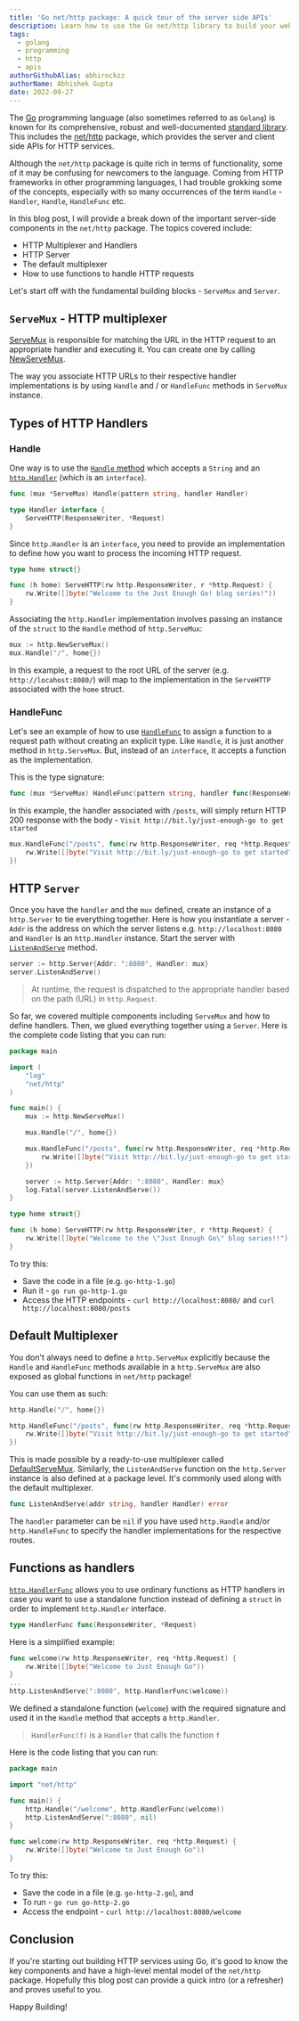 ```yaml
---
title: 'Go net/http package: A quick tour of the server side APIs'
description: Learn how to use the Go net/http library to build your web apps and services
tags:
  - golang
  - programming
  - http
  - apis
authorGithubAlias: abhirockzz
authorName: Abhishek Gupta
date: 2022-09-27
---
```


The [Go](http://go.dev/) programming language (also sometimes referred to as `Golang`) is known for its comprehensive, robust and well-documented [standard library](https://pkg.go.dev/std). This includes the [net/http](https://golang.org/pkg/net/http/) package, which provides the server and client side APIs for HTTP services.

Although the `net/http` package is quite rich in terms of functionality, some of it may be confusing for newcomers to the language. Coming from HTTP frameworks in other programming languages, I had trouble grokking some of the concepts, especially with so many occurrences of the term `Handle` - `Handler`, `Handle`, `HandleFunc` etc.

In this blog post, I will provide a break down of the important server-side components in the `net/http` package. The topics covered include:

- HTTP Multiplexer and Handlers
- HTTP Server
- The default multiplexer
- How to use functions to handle HTTP requests

Let's start off with the fundamental building blocks - `ServeMux` and `Server`.

## `ServeMux` - HTTP multiplexer

[ServeMux](https://pkg.go.dev/net/http#ServeMux) is responsible for matching the URL in the HTTP request to an appropriate handler and executing it. You can create one by calling [NewServeMux](https://pkg.go.dev/net/http#NewServeMux).

The way you associate HTTP URLs to their respective handler implementations is by using `Handle` and / or `HandleFunc` methods in `ServeMux` instance.

## Types of HTTP Handlers

### **Handle**

One way is to use the [`Handle` method](https://golang.org/pkg/net/http/#ServeMux.Handle) which accepts a `String` and an [`http.Handler`](https://golang.org/pkg/net/http/#Handler) (which is an `interface`).

```go
func (mux *ServeMux) Handle(pattern string, handler Handler)

type Handler interface {
    ServeHTTP(ResponseWriter, *Request)
}
```

Since `http.Handler` is an `interface`, you need to provide an implementation to define how you want to process the incoming HTTP request.

```go
type home struct{}

func (h home) ServeHTTP(rw http.ResponseWriter, r *http.Request) {
	rw.Write([]byte("Welcome to the Just Enough Go! blog series!"))
}
```

Associating the `http.Handler` implementation involves passing an instance of the `struct` to the `Handle` method of `http.ServeMux`:

```go
mux := http.NewServeMux()
mux.Handle("/", home{})
```

In this example, a request to the root URL of the server (e.g. `http://locahost:8080/`) will map to the implementation in the `ServeHTTP` associated with the `home` struct.

### **HandleFunc**

Let's see an example of how to use [`HandleFunc`](https://golang.org/pkg/net/http/#ServeMux.HandleFunc) to assign a function to a request path without creating an explicit type. Like `Handle`, it is just another method in `http.ServeMux`. But, instead of an `interface`, it accepts a function as the implementation.

This is the type signature:

```go
func (mux *ServeMux) HandleFunc(pattern string, handler func(ResponseWriter, *Request))
```

In this example, the handler associated with `/posts`, will simply return HTTP 200 response with the body - `Visit http://bit.ly/just-enough-go to get started`

```go
mux.HandleFunc("/posts", func(rw http.ResponseWriter, req *http.Request) {
    rw.Write([]byte("Visit http://bit.ly/just-enough-go to get started"))
})
```

## HTTP `Server`

Once you have the `handler` and the `mux` defined, create an instance of a `http.Server` to tie everything together. Here is how you instantiate a server - `Addr` is the address on which the server listens e.g. `http://localhost:8080` and `Handler` is an `http.Handler` instance. Start the server with [`ListenAndServe`](https://golang.org/pkg/net/http/#Server.ListenAndServe) method.

```go
server := http.Server{Addr: ":8080", Handler: mux}
server.ListenAndServe()
```

> At runtime, the request is dispatched to the appropriate handler based on the path (URL) in `http.Request`.

So far, we covered multiple components including `ServeMux` and how to define handlers. Then, we glued everything together using a `Server`. Here is the complete code listing that you can run:

```go
package main

import (
    "log"
    "net/http"
)

func main() {
    mux := http.NewServeMux()

    mux.Handle("/", home{})

    mux.HandleFunc("/posts", func(rw http.ResponseWriter, req *http.Request) {
        rw.Write([]byte("Visit http://bit.ly/just-enough-go to get started"))
    })

    server := http.Server{Addr: ":8080", Handler: mux}
    log.Fatal(server.ListenAndServe())
}

type home struct{}

func (h home) ServeHTTP(rw http.ResponseWriter, r *http.Request) {
    rw.Write([]byte("Welcome to the \"Just Enough Go\" blog series!!"))
}
```

To try this:

- Save the code in a file (e.g. `go-http-1.go`)
- Run it - `go run go-http-1.go`
- Access the HTTP endpoints - `curl http://localhost:8080/` and `curl http://localhost:8080/posts`

## Default Multiplexer

You don't always need to define a `http.ServeMux` explicitly because the `Handle` and `HandleFunc` methods available in a `http.ServeMux` are also exposed as global functions in `net/http` package!

You can use them as such:

```go
http.Handle("/", home{})

http.HandleFunc("/posts", func(rw http.ResponseWriter, req *http.Request){
    rw.Write([]byte("Visit http://bit.ly/just-enough-go to get started"))
})
```

This is made possible by a ready-to-use multiplexer called [DefaultServeMux](https://pkg.go.dev/net/http#pkg-variables). Similarly, the `ListenAndServe` function on the `http.Server` instance is also defined at a package level. It's commonly used along with the default multiplexer.

```go
func ListenAndServe(addr string, handler Handler) error
```

The `handler` parameter can be `nil` if you have used `http.Handle` and/or `http.HandleFunc` to specify the handler implementations for the respective routes.

## Functions as handlers

[`http.HandlerFunc`](https://golang.org/pkg/net/http/#HandlerFunc) allows you to use ordinary functions as HTTP handlers in case you want to use a standalone function instead of defining a `struct` in order to implement `http.Handler` interface.

```go
type HandlerFunc func(ResponseWriter, *Request)
```

Here is a simplified example:

```go
func welcome(rw http.ResponseWriter, req *http.Request) {
    rw.Write([]byte("Welcome to Just Enough Go"))
}
...
http.ListenAndServe(":8080", http.HandlerFunc(welcome))
```

We defined a standalone function (`welcome`) with the required signature and used it in the `Handle` method that accepts a `http.Handler`.

> `HandlerFunc(f)` is a `Handler` that calls the function `f`

Here is the code listing that you can run:

```go
package main

import "net/http"

func main() {
    http.Handle("/welcome", http.HandlerFunc(welcome))
    http.ListenAndServe(":8080", nil)
}

func welcome(rw http.ResponseWriter, req *http.Request) {
    rw.Write([]byte("Welcome to Just Enough Go"))
}
```

To try this:

- Save the code in a file (e.g. `go-http-2.go`), and
- To run - `go run go-http-2.go`
- Access the endpoint - `curl http://localhost:8080/welcome`

## Conclusion

If you're starting out building HTTP services using Go, it's good to know the key components and have a high-level mental model of the `net/http` package. Hopefully this blog post can provide a quick intro (or a refresher) and proves useful to you.

Happy Building!
